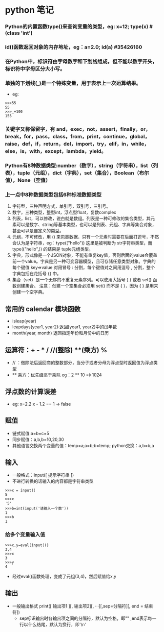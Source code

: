 # python 笔记
### Python的内置函数type()来查询变量的类型，eg:  x=12;   type(x)  #(class 'int')
### id()函数返回对象的内存地址，eg：a=2.0;    id(a)   #35426160
### 在Python中，标识符由字母数字和下划线组成，但不能以数字开头，标识符中字母区分大小写。
### 单独的下划线(_)是一个特殊变量，用于表示上一次运算结果。
- eg: 
```
>>>55
55
>>>_+100
155
```
### 关键字又称保留字，有  and，exec，not，assert，finally，or，break，for，pass，class，from，print，continue，global，raise，def，if，return，del，import，try，elif，in，while，else，is，with，except，lambda，yield。
### Python有8种数据类型:number（数字），string（字符串），list（列表），tuple（元组），dict（字典），set（集合），Boolean（布尔值），None（空值）
### 上一点中8种数据类型包括6种标准数据类型
1. 字符型，三种声明方式，单引号，双引号，三引号。
2. 数字，三种类型，整型int，浮点型float，复数complex
3. 列表，list，可以修改，说白就是数组。列表是一种可修改的集合类型，其元素可以是数字、string等基本类型，也可以是列表、元组、字典等集合对象，甚至可以是自定义的类型。
4. 元组，不可修改，用  ()  来包裹数据，只有一个元素时需要在后面打逗号，不然会认为是字符串，eg：type(("hello"))  这里是被判断为  str字符串类型，而 type(("hello",))  的结果是 tuple元组类型。
5. 字典，形式像是一个JSON对象，不能有重复key值，否则后面的value会覆盖前一个value。字典是另一种可变容器模型，且可存储任意类型对象。字典的每个键值 key=>value 对用冒号 : 分割，每个键值对之间用逗号 , 分割，整个字典包括在花括号 {} 中。
6. 集合（set）是一个无序的不重复元素序列。可以使用大括号 { } 或者 set() 函数创建集合。
注意：创建一个空集合必须用 set() 而不是 { }，因为 { } 是用来创建一个空字典。
## 常用的 calendar 模块函数
- isleap(year)
- leapdays(year1, year2):返回[year1, year2)中的闰年数
- month(year, month) 返回指定年份和月份中的日历
## 运算符：+ - * / //(整除) **(乘方) %
- // ：做除法后返回商的整数部分，当分子或者分母为浮点型时返回值为浮点类型
- ** 乘方：优先级高于乘除
eg：2 ** 10  =》 1024
## 浮点数的计算误差
- eg:
x=2.2
x - 1.2 == 1   -> false
## 赋值
- 链式赋值:a=b=c=5
- 同步赋值：a,b,b=10,20,30
- 其他语言交换两个变量的值：temp=a;a=b;b=temp;
  python交换：a,b=b,a
## 输入
- 一般格式：input([ 提示字符串 ])
- 不进行转换的话输入的内容都是字符串类型
```
>>>x = input()
5
>>>x
'5'
>>>b=int(input('请输入一个数'))
1
>>>b
1
```
### 给多个变量输入值
```
>>>x,y=eval(input())
3,4
>>>x
3
>>>y
4
```
- 经过eval()函数处理，变成了元组(3,4)，然后赋值给x,y
## 输出
- 一般输出格式 print([ 输出项1 ][, 输出项2][, ···][,sep=分隔符][, end = 结束符])
  - sep标识输出时各输出项之间的分隔符，默认为空格，即""  ,end表示每一行以什么结尾，默认为换行，即'\n'